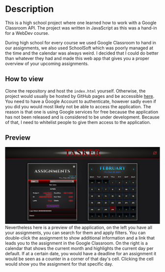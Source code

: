 # Description
This is a high school project where one learned how to work with a Google Classroom API. 
The project was written in JavaScript as this was a hand-in for a WebDev course.

During high school for every course we used Google Classroom to hand in our assignments, we also used SchoolSoft which was poorly managed at the time and the calendar was always weird.
I decided that I could do better than whatever they had and made this web app that gives you a proper overview of your upcoming assignments. 

## How to view
Clone the repository and host the `index.html` yourself. Otherwise, the project would usually be hosted by GitHub pages and be accessible [here](https://zhermit09.github.io/Tasker/). 
You need to have a Google Account to authenticate, however sadly even if you did you would most likely not be able to access the application. 
The reason is that one is using Google services for free because the application has not been released and is considered to be under development. 
Because of that, I need to whitelist people to give them access to the application. 

## Preview
![Application preview](https://github.com/Zhermit09/Tasker/blob/32fcf26469e7060a2a181969755c36c068225c75/images/Tasker.PNG)
Nevertheless here is a preview of the application, on the left you have all your assignments, you can search for them and apply filters. 
You can double-click the assignment to show additional information and a link that leads you to the assignment in the Google Classroom.
On the right is a calendar that shows the current month and highlights the current day per default. 
If at a certain date, you would have a deadline for an assignment it would be seen as a counter in a corner of that day's cell. Clicking the
cell would show you the assignment for that specific day.

